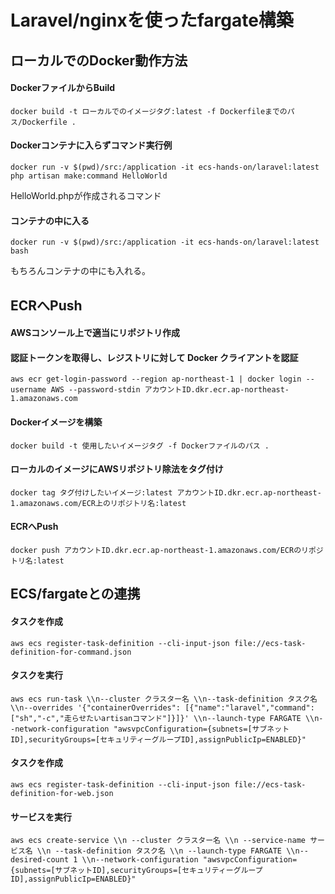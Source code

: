 # Laravel/nginxを使ったfargate構築

## ローカルでのDocker動作方法

#### DockerファイルからBuild
```
docker build -t ローカルでのイメージタグ:latest -f Dockerfileまでのパス/Dockerfile .
```

#### Dockerコンテナに入らずコマンド実行例
```
docker run -v $(pwd)/src:/application -it ecs-hands-on/laravel:latest php artisan make:command HelloWorld
```
HelloWorld.phpが作成されるコマンド
#### コンテナの中に入る
```
docker run -v $(pwd)/src:/application -it ecs-hands-on/laravel:latest bash
```
もちろんコンテナの中にも入れる。

## ECRへPush
#### AWSコンソール上で適当にリポジトリ作成

#### 認証トークンを取得し、レジストリに対して Docker クライアントを認証
```
aws ecr get-login-password --region ap-northeast-1 | docker login --username AWS --password-stdin アカウントID.dkr.ecr.ap-northeast-1.amazonaws.com
```

#### Dockerイメージを構築
```
docker build -t 使用したいイメージタグ -f Dockerファイルのパス .
```

#### ローカルのイメージにAWSリポジトリ除法をタグ付け
```
docker tag タグ付けしたいイメージ:latest アカウントID.dkr.ecr.ap-northeast-1.amazonaws.com/ECR上のリポジトリ名:latest
```

#### ECRへPush
```
docker push アカウントID.dkr.ecr.ap-northeast-1.amazonaws.com/ECRのリポジトリ名:latest
```

## ECS/fargateとの連携

#### タスクを作成
```
aws ecs register-task-definition --cli-input-json file://ecs-task-definition-for-command.json
```

#### タスクを実行
```
aws ecs run-task \\n--cluster クラスター名 \\n--task-definition タスク名 \\n--overrides '{"containerOverrides": [{"name":"laravel","command": ["sh","-c","走らせたいartisanコマンド"]}]}' \\n--launch-type FARGATE \\n--network-configuration "awsvpcConfiguration={subnets=[サブネットID],securityGroups=[セキュリティーグループID],assignPublicIp=ENABLED}"
```

#### タスクを作成
```
aws ecs register-task-definition --cli-input-json file://ecs-task-definition-for-web.json
```

#### サービスを実行
```
aws ecs create-service \\n --cluster クラスター名 \\n --service-name サービス名 \\n --task-definition タスク名 \\n --launch-type FARGATE \\n--desired-count 1 \\n--network-configuration "awsvpcConfiguration={subnets=[サブネットID],securityGroups=[セキュリティーグループID],assignPublicIp=ENABLED}"
```


